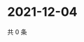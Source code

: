 # 2021-12-04

共 0 条

<!-- BEGIN WEIBO -->
<!-- 最后更新时间 Sat Dec 04 2021 07:14:17 GMT+0800 (China Standard Time) -->

<!-- END WEIBO -->
